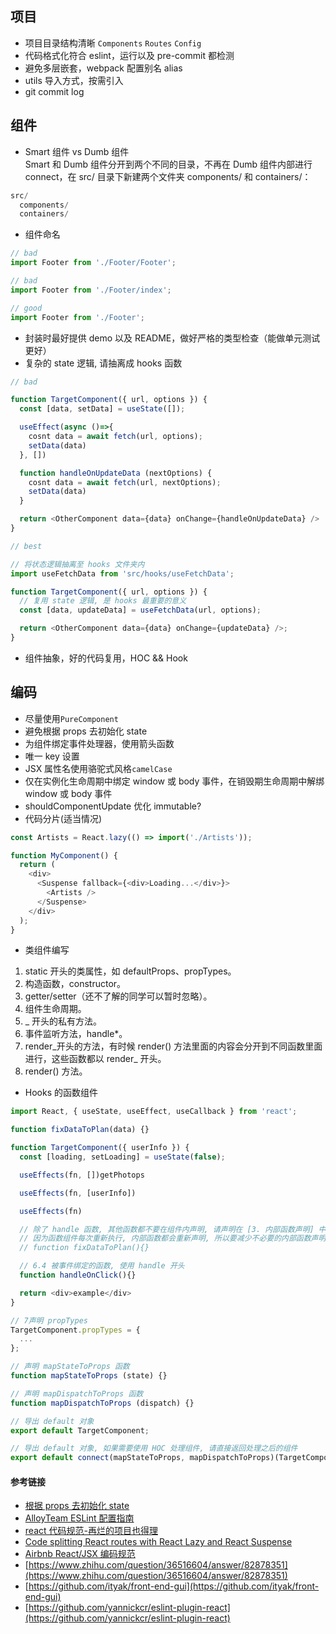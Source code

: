 ## 项目

-   项目目录结构清晰 `Components` `Routes` `Config`
-   代码格式化符合 eslint，运行以及 pre-commit 都检测
-   避免多层嵌套，webpack 配置别名 alias
-   utils 导入方式，按需引入
-   git commit log

## 组件

-   Smart 组件 vs Dumb 组件  
    Smart 和 Dumb 组件分开到两个不同的目录，不再在 Dumb 组件内部进行 connect，在 src/ 目录下新建两个文件夹 components/ 和 containers/：

```js
src/
  components/
  containers/
```

-   组件命名

```js
// bad
import Footer from './Footer/Footer';

// bad
import Footer from './Footer/index';

// good
import Footer from './Footer';
```

-   封装时最好提供 demo 以及 README，做好严格的类型检查（能做单元测试更好）
-   复杂的 state 逻辑, 请抽离成 hooks 函数

```js
// bad

function TargetComponent({ url, options }) {
  const [data, setData] = useState([]);

  useEffect(async ()=>{
    cosnt data = await fetch(url, options);
    setData(data)
  }, [])

  function handleOnUpdateData (nextOptions) {
    cosnt data = await fetch(url, nextOptions);
    setData(data)
  }

  return <OtherComponent data={data} onChange={handleOnUpdateData} />
}
```

```js
// best

// 将状态逻辑抽离至 hooks 文件夹内
import useFetchData from 'src/hooks/useFetchData';

function TargetComponent({ url, options }) {
  // 复用 state 逻辑, 是 hooks 最重要的意义
  const [data, updateData] = useFetchData(url, options);

  return <OtherComponent data={data} onChange={updateData} />;
}
```

-   组件抽象，好的代码复用，HOC && Hook

## 编码

-   尽量使用`PureComponent`
-   避免根据 props 去初始化 state
-   为组件绑定事件处理器，使用箭头函数
-   唯一 key 设置
-   JSX 属性名使用骆驼式风格`camelCase`
-   仅在实例化生命周期中绑定 window 或 body 事件，在销毁期生命周期中解绑 window 或 body 事件
-   shouldComponentUpdate 优化 immutable?
-   代码分片(适当情况)

```js
const Artists = React.lazy(() => import('./Artists'));

function MyComponent() {
  return (
    <div>
      <Suspense fallback={<div>Loading...</div>}>
        <Artists />
      </Suspense>
    </div>
  );
}
```

-   类组件编写

1.  static 开头的类属性，如 defaultProps、propTypes。
2.  构造函数，constructor。
3.  getter/setter（还不了解的同学可以暂时忽略）。
4.  组件生命周期。
5.  \_ 开头的私有方法。
6.  事件监听方法，handle\*。
7.  render_开头的方法，有时候 render() 方法里面的内容会分开到不同函数里面进行，这些函数都以 render_ 开头。
8.  render() 方法。

-   Hooks 的函数组件

```js
import React, { useState, useEffect, useCallback } from 'react';

function fixDataToPlan(data) {}

function TargetComponent({ userInfo }) {
  const [loading, setLoading] = useState(false);

  useEffects(fn, [])getPhotops

  useEffects(fn, [userInfo])

  useEffects(fn)

  // 除了 handle 函数, 其他函数都不要在组件内声明, 请声明在 [3. 内部函数声明] 中
  // 因为函数组件每次重新执行, 内部函数都会重新声明, 所以要减少不必要的内部函数声明
  // function fixDataToPlan(){}

  // 6.4 被事件绑定的函数, 使用 handle 开头
  function handleOnClick(){}

  return <div>example</div>
}

// 7声明 propTypes
TargetComponent.propTypes = {
  ...
};

// 声明 mapStateToProps 函数
function mapStateToProps (state) {}

// 声明 mapDispatchToProps 函数
function mapDispatchToProps (dispatch) {}

// 导出 default 对象
export default TargetComponent;

// 导出 default 对象, 如果需要使用 HOC 处理组件, 请直接返回处理之后的组件
export default connect(mapStateToProps, mapDispatchToProps)(TargetComponent);
```

#### 参考链接

-   [根据 props 去初始化 state](https://hateonion.me/books/react-bits-cn/anti-patterns/01.props-in-initial-state.html)
-   [AlloyTeam ESLint 配置指南](http://www.alloyteam.com/2017/08/13065/)
-   [react 代码规范-再烂的项目也得理](https://zhuanlan.zhihu.com/p/35611054)
-   [Code splitting React routes with React Lazy and React Suspense](https://linguinecode.com/post/code-splitting-react-router-with-react-lazy-and-react-suspense)
-   [Airbnb React/JSX 编码规范](https://github.com/JasonBoy/javascript/tree/master/react)
-   [https://www.zhihu.com/question/36516604/answer/82878351](https://www.zhihu.com/question/36516604/answer/82878351)
-   [https://github.com/ityak/front-end-gui](https://github.com/ityak/front-end-gui)
-   [https://github.com/yannickcr/eslint-plugin-react](https://github.com/yannickcr/eslint-plugin-react)